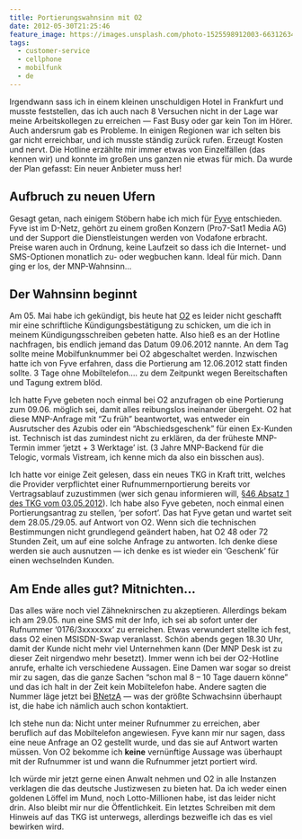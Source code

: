 ```yaml
---
title: Portierungswahnsinn mit O2
date: 2012-05-30T21:25:46
feature_image: https://images.unsplash.com/photo-1525598912003-663126343e1f?ixlib=rb-0.3.5&q=80&fm=jpg&crop=entropy&cs=tinysrgb&w=1080&fit=max&ixid=eyJhcHBfaWQiOjExNzczfQ&s=80539e5c2265317e866c660bdc7a3c45
tags:
  - customer-service
  - cellphone
  - mobilfunk
  - de
---
```


Irgendwann sass ich in einem kleinen unschuldigen Hotel in Frankfurt und musste feststellen, das ich auch nach 8 Versuchen nicht in der Lage war meine Arbeitskollegen zu erreichen — Fast Busy oder gar kein Ton im Hörer. Auch andersrum gab es Probleme. In einigen Regionen war ich selten bis gar nicht erreichbar, und ich musste ständig zurück rufen. Erzeugt Kosten und nervt. Die Hotline erzählte mir immer etwas von Einzelfällen (das kennen wir) und konnte im großen uns ganzen nie etwas für mich. Da wurde der Plan gefasst: Ein neuer Anbieter muss her!

## Aufbruch zu neuen Ufern

Gesagt getan, nach einigem Stöbern habe ich mich für [Fyve](http://www.fyve.de) entschieden. Fyve ist im D-Netz, gehört zu einem großen Konzern (Pro7-Sat1 Media AG) und der Support die Dienstleistungen werden von Vodafone erbracht. Preise waren auch in Ordnung, keine Laufzeit so dass ich die Internet- und SMS-Optionen monatlich zu- oder wegbuchen kann. Ideal für mich. Dann ging er los, der MNP-Wahnsinn…

## Der Wahnsinn beginnt

Am 05. Mai habe ich gekündigt, bis heute hat [O2](http://www.o2online.de) es leider nicht geschafft mir eine schriftliche Kündigungsbestätigung zu schicken, um die ich in meinem Kündigungsschreiben gebeten hatte. Also hieß es an der Hotline nachfragen, bis endlich jemand das Datum 09.06.2012 nannte. An dem Tag sollte meine Mobilfunknummer bei O2 abgeschaltet werden. Inzwischen hatte ich von Fyve erfahren, dass die Portierung am 12.06.2012 statt finden sollte. 3 Tage ohne Mobiltelefon…. zu dem Zeitpunkt wegen Bereitschaften und Tagung extrem blöd.

Ich hatte Fyve gebeten noch einmal bei O2 anzufragen ob eine Portierung zum 09.06. möglich sei, damit alles reibungslos ineinander übergeht. O2 hat diese MNP-Anfrage mit “Zu früh” beantwortet, was entweder ein Ausrutscher des Azubis oder ein “Abschiedsgeschenk” für einen Ex-Kunden ist. Technisch ist das zumindest nicht zu erklären, da der früheste MNP-Termin immer ‘jetzt + 3 Werktage’ ist. (3 Jahre MNP-Backend für die Telogic, vormals Vistream, ich kenne mich da also ein bisschen aus).

Ich hatte vor einige Zeit gelesen, dass ein neues TKG in Kraft tritt, welches die Provider verpflichtet einer Rufnummernportierung bereits vor Vertragsablauf zuzustimmen (wer sich genau informieren will, [§46 Absatz 1 des TKG vom 03.05.2012](http://dejure.org/gesetze/TKG/46.html)). Ich habe also Fyve gebeten, noch einmal einen Portierungsantrag zu stellen, ‘per sofort’. Das hat Fyve getan und wartet seit dem 28.05./29.05. auf Antwort von O2. Wenn sich die technischen Bestimmungen nicht grundlegend geändert haben, hat O2 48 oder 72 Stunden Zeit, um auf eine solche Anfrage zu antworten. Ich denke diese werden sie auch ausnutzen — ich denke es ist wieder ein ‘Geschenk’ für einen wechselnden Kunden.

## Am Ende alles gut? Mitnichten…

Das alles wäre noch viel Zähneknirschen zu akzeptieren. Allerdings bekam ich am 29.05. nun eine SMS mit der Info, ich sei ab sofort unter der Rufnummer ‘0176/3xxxxxxx’ zu erreichen. Etwas verwundert stellte ich fest, dass O2 einen MSISDN-Swap veranlasst. Schön abends gegen 18.30 Uhr, damit der Kunde nicht mehr viel Unternehmen kann (Der MNP Desk ist zu dieser Zeit nirgendwo mehr besetzt). Immer wenn ich bei der O2-Hotline anrufe, erhalte ich verschiedene Aussagen. Eine Damen war sogar so dreist mir zu sagen, das die ganze Sachen “schon mal 8 – 10 Tage dauern könne” und das ich halt in der Zeit kein Mobiltelefon habe. Andere sagten die Nummer läge jetzt bei [BNetzA](http://www.bundesnetzagentur.de/cln_1912/DE/Home/home_node.html) — was der größte Schwachsinn überhaupt ist, die habe ich nämlich auch schon kontaktiert.

Ich stehe nun da: Nicht unter meiner Rufnummer zu erreichen, aber beruflich auf das Mobiltelefon angewiesen. Fyve kann mir nur sagen, dass eine neue Anfrage an O2 gestellt wurde, und das sie auf Antwort warten müssen. Von O2 bekomme ich **keine** vernünftige Aussage was überhaupt mit der Rufnummer ist und wann die Rufnummer jetzt portiert wird.

Ich würde mir jetzt gerne einen Anwalt nehmen und O2 in alle Instanzen verklagen die das deutsche Justizwesen zu bieten hat. Da ich weder einen goldenen Löffel im Mund, noch Lotto-Millionen habe, ist das leider nicht drin. Also bleibt mir nur die Öffentlichkeit. Ein letztes Schreiben mit dem Hinweis auf das TKG ist unterwegs, allerdings bezweifle ich das es viel bewirken wird.
